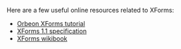 Here are a few useful online resources related to XForms:

- [Orbeon XForms tutorial](http://wiki.orbeon.com/forms/doc/developer-guide/orbeon-forms-xforms-tutorial)
- [XForms 1.1 specification](http://www.w3.org/TR/xforms11/)
- [XForms wikibook](http://en.wikibooks.org/wiki/XForms)

